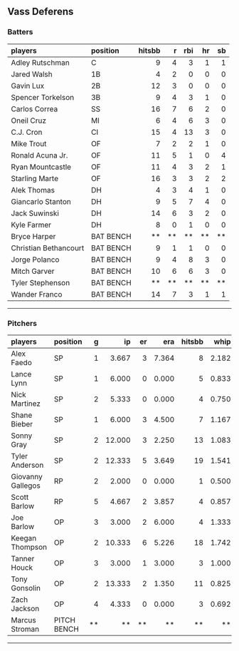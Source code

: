 ## Vass Deferens

### Batters

 
|players               |position  | hitsbb|  r| rbi| hr| sb| 
|:---------------------|:---------|------:|--:|---:|--:|--:| 
|Adley Rutschman       |C         |      9|  4|   3|  1|  1| 
|Jared Walsh           |1B        |      4|  2|   0|  0|  0| 
|Gavin Lux             |2B        |     12|  3|   0|  0|  0| 
|Spencer Torkelson     |3B        |      9|  4|   3|  1|  0| 
|Carlos Correa         |SS        |     16|  7|   6|  2|  0| 
|Oneil Cruz            |MI        |      6|  4|   6|  3|  0| 
|C.J. Cron             |CI        |     15|  4|  13|  3|  0| 
|Mike Trout            |OF        |      7|  2|   2|  1|  0| 
|Ronald Acuna Jr.      |OF        |     11|  5|   1|  0|  4| 
|Ryan Mountcastle      |OF        |     11|  4|   3|  2|  1| 
|Starling Marte        |OF        |     16|  3|   3|  2|  2| 
|Alek Thomas           |DH        |      4|  3|   4|  1|  0| 
|Giancarlo Stanton     |DH        |      9|  5|   7|  4|  0| 
|Jack Suwinski         |DH        |     14|  6|   3|  2|  0| 
|Kyle Farmer           |DH        |      8|  0|   1|  0|  0| 
|Bryce Harper          |BAT BENCH |     **| **|  **| **| **| 
|Christian Bethancourt |BAT BENCH |      9|  1|   1|  0|  0| 
|Jorge Polanco         |BAT BENCH |      9|  4|   8|  3|  0| 
|Mitch Garver          |BAT BENCH |     10|  6|   6|  3|  0| 
|Tyler Stephenson      |BAT BENCH |     **| **|  **| **| **| 
|Wander Franco         |BAT BENCH |     14|  7|   3|  1|  1| 


* * *

### Pitchers

 
|players           |position    |  g|     ip| er|   era| hitsbb|  whip| so|  w| sv| 
|:-----------------|:-----------|--:|------:|--:|-----:|------:|-----:|--:|--:|--:| 
|Alex Faedo        |SP          |  1|  3.667|  3| 7.364|      8| 2.182|  3|  0|  0| 
|Lance Lynn        |SP          |  1|  6.000|  0| 0.000|      5| 0.833|  5|  0|  0| 
|Nick Martinez     |SP          |  2|  5.333|  0| 0.000|      4| 0.750|  2|  1|  1| 
|Shane Bieber      |SP          |  1|  6.000|  3| 4.500|      7| 1.167|  5|  0|  0| 
|Sonny Gray        |SP          |  2| 12.000|  3| 2.250|     13| 1.083|  8|  1|  0| 
|Tyler Anderson    |SP          |  2| 12.333|  5| 3.649|     19| 1.541|  8|  1|  0| 
|Giovanny Gallegos |RP          |  2|  2.000|  0| 0.000|      1| 0.500|  3|  0|  0| 
|Scott Barlow      |RP          |  5|  4.667|  2| 3.857|      4| 0.857|  5|  0|  3| 
|Joe Barlow        |OP          |  3|  3.000|  2| 6.000|      4| 1.333|  1|  0|  0| 
|Keegan Thompson   |OP          |  2| 10.333|  6| 5.226|     18| 1.742| 11|  0|  0| 
|Tanner Houck      |OP          |  3|  3.000|  1| 3.000|      3| 1.000|  5|  0|  0| 
|Tony Gonsolin     |OP          |  2| 13.333|  2| 1.350|     11| 0.825| 13|  1|  0| 
|Zach Jackson      |OP          |  4|  4.333|  0| 0.000|      3| 0.692|  5|  0|  0| 
|Marcus Stroman    |PITCH BENCH | **|     **| **|    **|     **|    **| **| **| **| 


* * *


